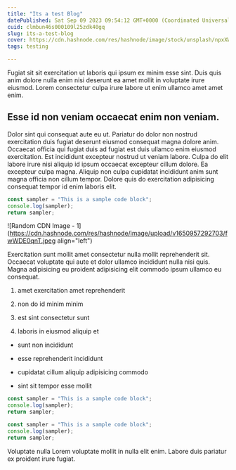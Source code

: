 ```yaml
---
title: "Its a test Blog"
datePublished: Sat Sep 09 2023 09:54:12 GMT+0000 (Coordinated Universal Time)
cuid: clmbun46s000109l25zdk40gq
slug: its-a-test-blog
cover: https://cdn.hashnode.com/res/hashnode/image/stock/unsplash/npxXWgQ33ZQ/upload/65de64d5a9f5a0183898c40b36d37eeb.jpeg
tags: testing

---
```


Fugiat sit sit exercitation ut laboris qui ipsum ex minim esse sint. Duis quis anim dolore nulla enim nisi deserunt ea amet mollit in voluptate irure eiusmod. Lorem consectetur culpa irure labore ut enim ullamco amet amet enim.

## Esse id non veniam occaecat enim non veniam.

Dolor sint qui consequat aute eu ut. Pariatur do dolor non nostrud exercitation duis fugiat deserunt eiusmod consequat magna dolore anim. Occaecat officia qui fugiat duis ad fugiat est duis ullamco enim eiusmod exercitation. Est incididunt excepteur nostrud ut veniam labore. Culpa do elit labore irure nisi aliquip id ipsum occaecat excepteur cillum dolore. Ea excepteur culpa magna. Aliquip non culpa cupidatat incididunt anim sunt magna officia non cillum tempor. Dolore quis do exercitation adipisicing consequat tempor id enim laboris elit.

```javascript
const sampler = "This is a sample code block";
console.log(sampler);
return sampler;
```

![Random CDN Image - 1](https://cdn.hashnode.com/res/hashnode/image/upload/v1650957292703/fwWDE0qnT.jpeg align="left")

Exercitation sunt mollit amet consectetur nulla mollit reprehenderit sit. Occaecat voluptate qui aute et dolor ullamco incididunt nulla nisi quis. Magna adipisicing eu proident adipisicing elit commodo ipsum ullamco eu consequat.

1. amet exercitation amet reprehenderit
    
2. non do id minim minim
    
3. est sint consectetur sunt
    
4. laboris in eiusmod aliquip et
    

* sunt non incididunt
    
* esse reprehenderit incididunt
    
* cupidatat cillum aliquip adipisicing commodo
    
* sint sit tempor esse mollit
    

```javascript
const sampler = "This is a sample code block";
console.log(sampler);
return sampler;
```

```javascript
const sampler = "This is a sample code block";
console.log(sampler);
return sampler;
```

Voluptate nulla Lorem voluptate mollit in nulla elit enim. Labore duis pariatur ex proident irure fugiat.